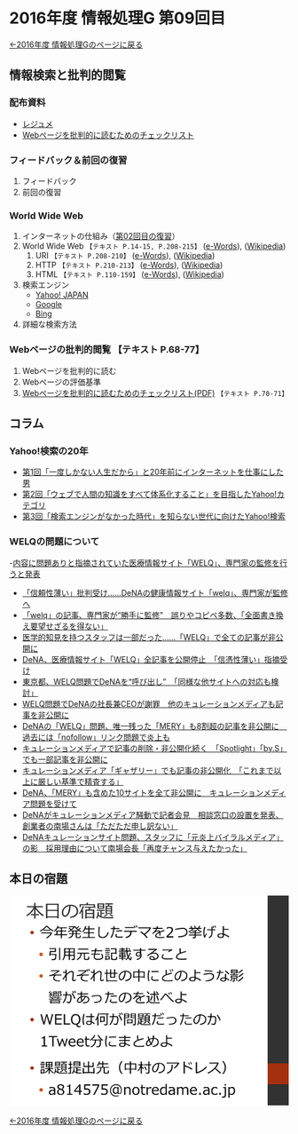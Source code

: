 #  2016年度 情報処理G 第09回目

[←2016年度 情報処理Gのページに戻る](#!lecture/2016infoG.md)

##  情報検索と批判的閲覧

### 配布資料

- [レジュメ](09/09resume.pdf)
-  [Webページを批判的に読むためのチェックリスト](http://www.tomo.gr.jp/internet/pdf/sheet_4_1.pdf)

### フィードバック＆前回の復習

1. フィードバック
2. 前回の復習

###  World Wide Web

1. インターネットの仕組み（[第02回目の復習](02.md)）
2. World Wide Web  `【テキスト P.14-15, P.208-215】` ([e-Words](http://e-words.jp/w/Web.html)), ([Wikipedia](https://ja.wikipedia.org/wiki/World_Wide_Web))
	1. URI `【テキスト P.208-210】` ([e-Words](http://e-words.jp/w/URI.html)), ([Wikipedia](https://ja.wikipedia.org/wiki/Uniform_Resource_Identifier))
	2. HTTP `【テキスト P.210-213】`  ([e-Words](http://e-words.jp/w/HTTP.html)), ([Wikipedia](https://ja.wikipedia.org/wiki/Hypertext_Transfer_Protocol))
	3. HTML `【テキスト P.110-159】` ([e-Words](http://e-words.jp/w/HTML.html)), ([Wikipedia](https://ja.wikipedia.org/wiki/HyperText_Markup_Language))
3. 検索エンジン
	- [Yahoo! JAPAN](http://www.yahoo.co.jp/)
	- [Google](http://www.google.co.jp/)
	- [Bing](http://www.bing.com/)
4. 詳細な検索方法

### Webページの批判的閲覧 【テキスト P.68-77】

1. Webページを批判的に読む
2. Webページの評価基準
3. [Webページを批判的に読むためのチェックリスト(PDF)](http://www.tomo.gr.jp/internet/pdf/sheet_4_1.pdf) `【テキスト P.70-71】`

## コラム

### Yahoo!検索の20年

- [第1回「一度しかない人生だから」と20年前にインターネットを仕事にした男](http://promo.search.yahoo.co.jp/news/service/20161115121817.html)
- [第2回「ウェブで人間の知識をすべて体系化すること」を目指したYahoo!カテゴリ](http://promo.search.yahoo.co.jp/news/service/20161117123007.html)
- [第3回「検索エンジンがなかった時代」を知らない世代に向けたYahoo!検索](http://promo.search.yahoo.co.jp/news/service/20161125104548.html)

### WELQの問題について

-[内容に問題ありと指摘されていた医療情報サイト「WELQ」、専門家の監修を行うと発表](http://nlab.itmedia.co.jp/nl/articles/1611/25/news145.html)
- [「信頼性薄い」批判受け……DeNAの健康情報サイト「welq」、専門家が監修へ](http://www.itmedia.co.jp/news/articles/1611/26/news021.html)
- [「welq」の記事、専門家が“勝手に監修”　誤りやコピペ多数、「全面書き換え要望せざるを得ない」](http://www.itmedia.co.jp/news/articles/1611/28/news093.html)
- [医学的知見を持つスタッフは一部だった……「WELQ」で全ての記事が非公開に](http://nlab.itmedia.co.jp/nl/articles/1611/29/news140.html)
- [DeNA、医療情報サイト「WELQ」全記事を公開停止　「信憑性薄い」指摘受け](http://www.itmedia.co.jp/news/articles/1611/29/news142.html)
- [東京都、WELQ問題でDeNAを“呼び出し”　「同様な他サイトへの対応も検討」](http://www.itmedia.co.jp/news/articles/1611/30/news084.html)
- [WELQ問題でDeNAの社長兼CEOが謝罪　他のキュレーションメディアも記事を非公開に](http://nlab.itmedia.co.jp/nl/articles/1612/01/news145.html)
- [DeNAの「WELQ」問題、唯一残った「MERY」も8割超の記事を非公開に　過去には「nofollow」リンク問題で炎上も](http://nlab.itmedia.co.jp/nl/articles/1612/02/news138.html)
- [キュレーションメディアで記事の削除・非公開化続く　「Spotlight」「by.S」でも一部記事を非公開に](http://nlab.itmedia.co.jp/nl/articles/1612/05/news084.html)
- [キュレーションメディア「ギャザリー」でも記事の非公開化　「これまで以上に厳しい基準で精査する」](http://nlab.itmedia.co.jp/nl/articles/1612/05/news129.html)
- [DeNA、「MERY」も含めた10サイトを全て非公開に　キュレーションメディア問題を受けて](http://nlab.itmedia.co.jp/nl/articles/1612/05/news135.html)
- [DeNAがキュレーションメディア騒動で記者会見　相談窓口の設置を発表、創業者の南場さんは「ただただ申し訳ない」](http://nlab.itmedia.co.jp/nl/articles/1612/07/news143.html)
- [DeNAキュレーションサイト問題、スタッフに「元炎上バイラルメディア」の影　採用理由について南場会長「再度チャンス与えたかった」](nlab.itmedia.co.jp/nl/articles/1612/07/news151.html)

## 本日の宿題

![](09/kadai01.png)


[←2016年度 情報処理Gのページに戻る](#!lecture/2016infoG.md)
